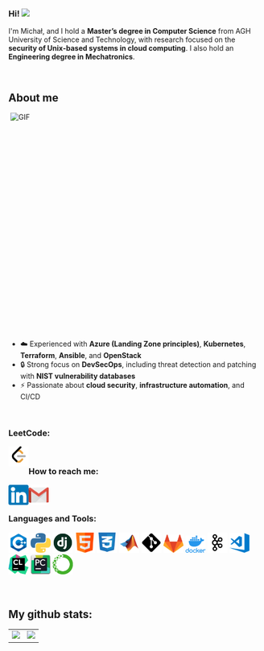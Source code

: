 ### Hi! <img src="https://media.giphy.com/media/hvRJCLFzcasrR4ia7z/giphy.gif" width="25px">

I'm Michał, and I hold a **Master’s degree in Computer Science** from AGH University of Science and Technology, with research focused on the **security of Unix-based systems in cloud computing**. I also hold an **Engineering degree in Mechatronics**.

</br>

<h2>About me</h2>
<img align="right" alt="GIF" src="https://user-images.githubusercontent.com/74038190/229223263-cf2e4b07-2615-4f87-9c38-e37600f8381a.gif" width="500" height="450" />

<ul>
    <li>☁️ Experienced with <b>Azure (Landing Zone principles)</b>, <b>Kubernetes</b>, <b>Terraform</b>, <b>Ansible</b>, and <b>OpenStack</b></li>
    <li>🔒 Strong focus on <b>DevSecOps</b>, including threat detection and patching with <b>NIST vulnerability databases</b></li>
    <li>⚡ Passionate about <b>cloud security</b>, <b>infrastructure automation</b>, and CI/CD</li>
</ul>

</br>

### LeetCode:

<a href="https://leetcode.com/mkiel01/">
  <img align="left" alt="Michał Kiełkowski | LinkedIn" width="40px" src="https://github.com/mkiel01/mkiel01/blob/main/icons/leetcode.png" />
</a>

</br>

### How to reach me:

<a href="https://www.linkedin.com/in/michalkielkowski/">
  <img align="left" alt="Michał Kiełkowski | LinkedIn" width="40px" src="https://github.com/mkiel01/mkiel01/blob/main/icons/linkedin.png" />
</a>

<a href="mailto:mkielkowski01@gmail.com">
  <img align="left" alt="Michał Kiełkowski | Gmail" width="40px" src="https://github.com/mkiel01/mkiel01/blob/main/icons/gmail.png" />
</a>

</br>
</br>

### Languages and Tools:

<div align="left">
    
  <img src="https://github.com/mkiel01/mkiel01/blob/main/icons/cpp.png" alt="website" width="40"/>
  
  <img src="https://github.com/mkiel01/mkiel01/blob/main/icons/python.png" alt="website" width="40"/>
  
  <img src="https://github.com/mkiel01/mkiel01/blob/main/icons/django.png" alt="website" width="40"/>
  
  <img src="https://github.com/mkiel01/mkiel01/blob/main/icons/html.png" alt="website" width="40"/>
  
  <img src="https://github.com/mkiel01/mkiel01/blob/main/icons/css.png" alt="website" width="40"/>

  <img src="https://github.com/mkiel01/mkiel01/blob/main/icons/matlab.png" alt="website" width="40"/>

  <img src="https://github.com/mkiel01/mkiel01/blob/main/icons/git.png" alt="website" width="40"/>

  <img src="https://github.com/mkiel01/mkiel01/blob/main/icons/gitlab.png" alt="website" width="40"/>

  <img src="https://github.com/mkiel01/mkiel01/blob/main/icons/docker.png" alt="website" width="40"/>

  <img src="https://github.com/mkiel01/mkiel01/blob/main/icons/apache_kafka.png" alt="website" width="40"/>

  <img src="https://github.com/mkiel01/mkiel01/blob/main/icons/vscode.png" alt="website" width="40"/>

  <img src="https://github.com/mkiel01/mkiel01/blob/main/icons/clion.png" alt="website" width="40"/>

  <img src="https://github.com/mkiel01/mkiel01/blob/main/icons/pycharm.png" alt="website" width="40"/>
  
  <img src="https://github.com/mkiel01/mkiel01/blob/main/icons/anaconda.png" alt="website" width="40"/>

  
    
</div>

</br>
</br>

## My github stats:

<table>
    <tr>
        <td valign="top">
            <img src="https://github-readme-stats.vercel.app/api?username=mkiel01&show_icons=true&theme=transparent" height="200" />
        </td>
        <td valign="top">
            <img src="https://github-readme-stats.vercel.app/api/top-langs/?username=mkiel01&langs_count=25&layout=compact&show_icons=true&icon_color=0096ff&theme=transparent" height="200" />
        </td>
    </tr>
</table>


